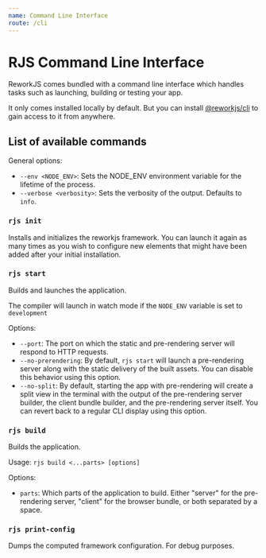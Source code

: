 ```yaml
---
name: Command Line Interface
route: /cli
---
```


# RJS Command Line Interface

ReworkJS comes bundled with a command line interface which handles tasks such as 
launching, building or testing your app.

It only comes installed locally by default. But you can install [@reworkjs/cli](https://github.com/reworkjs/cli) 
to gain access to it from anywhere.

## List of available commands

General options:
- `--env <NODE_ENV>`: Sets the NODE_ENV environment variable for the lifetime of the process.
- `--verbose <verbosity>`: Sets the verbosity of the output. Defaults to `info`.

### `rjs init`

Installs and initializes the reworkjs framework. 
You can launch it again as many times as you wish to configure new elements that might have
been added after your initial installation.

### `rjs start`

Builds and launches the application.

The compiler will launch in watch mode if the `NODE_ENV` variable is set to `development`

Options:
- `--port`: The port on which the static and pre-rendering server will respond to HTTP requests.
- `--no-prerendering`: By default, `rjs start` will launch a pre-rendering server along with the static delivery of the
  built assets. You can disable this behavior using this option.
- `--no-split`: By default, starting the app with pre-rendering will create a split view in the terminal with the output of
  the pre-rendering server builder, the client bundle builder, and the pre-rendering server itself. You can revert back
  to a regular CLI display using this option.

### `rjs build`

Builds the application.

Usage: `rjs build <...parts> [options]`  

Options:
- `parts`: Which parts of the application to build. Either "server" for the pre-rendering server, "client" for the browser bundle, or both separated by a space.

### `rjs print-config`

Dumps the computed framework configuration. For debug purposes.
